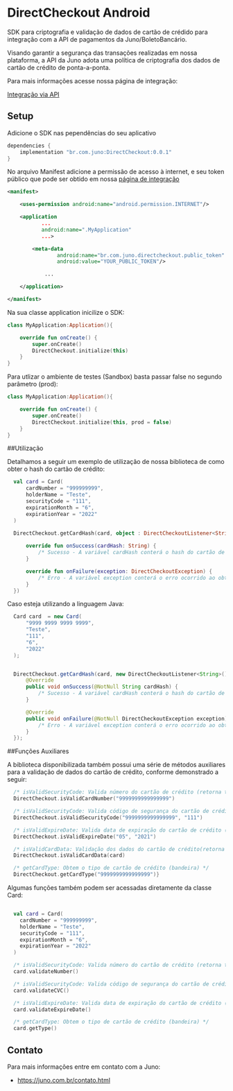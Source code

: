 
# DirectCheckout Android

SDK para criptografia e validação de dados de cartão de crédido para integração com a API de pagamentos da Juno/BoletoBancário.

Visando garantir a segurança das transações realizadas em nossa plataforma, a API da Juno adota uma política de criptografia dos dados de cartão de crédito de ponta-a-ponta.

Para mais informações acesse nossa página de integração:

[Integração via API](https://www.boletobancario.com/boletofacil/integration/integration.html) 

## Setup

Adicione o SDK nas pependências do seu aplicativo

```gradle
dependencies {
    implementation "br.com.juno:DirectCheckout:0.0.1"
}
```

No arquivo Manifest adicione a permissão de acesso à internet, e seu token público que pode ser obtido em nossa [página de integração](https://www.boletobancario.com/boletofacil/integration/integration.html) 

```xml
<manifest>

    <uses-permission android:name="android.permission.INTERNET"/>

    <application
           ...
           android:name=".MyApplication"
           ...>

        <meta-data
                android:name="br.com.juno.directcheckout.public_token"
                android:value="YOUR_PUBLIC_TOKEN"/>

            ...

    </application>

</manifest>
```

Na sua classe application inicilize o SDK:
```kotlin
class MyApplication:Application(){

    override fun onCreate() {
        super.onCreate()
        DirectCheckout.initialize(this)
    }
}
```

Para utlizar o ambiente de testes (Sandbox) basta passar false no segundo parâmetro (prod):

```kotlin
class MyApplication:Application(){

    override fun onCreate() {
        super.onCreate()
        DirectCheckout.initialize(this, prod = false)
    }
}
```


##Utilização


Detalhamos a seguir um exemplo de utilização de nossa biblioteca de como obter o hash do cartão de crédito:

```kotlin
  val card = Card(
      cardNumber = "999999999",
      holderName = "Teste",
      securityCode = "111",
      expirationMonth = "6",
      expirationYear = "2022"
  )

  DirectCheckout.getCardHash(card, object : DirectCheckoutListener<String> {
      
      override fun onSuccess(cardHash: String) {
          /* Sucesso - A variável cardHash conterá o hash do cartão de crédito */
      }

      override fun onFailure(exception: DirectCheckoutException) {
          /* Erro - A variável exception conterá o erro ocorrido ao obter o hash */
      }
  })
```

Caso esteja utilizando a linguagem Java:

```java
  Card card  = new Card(
      "9999 9999 9999 9999",
      "Teste",
      "111",
      "6",
      "2022"
  );


  DirectCheckout.getCardHash(card, new DirectCheckoutListener<String>() {
      @Override
      public void onSuccess(@NotNull String cardHash) {
          /* Sucesso - A variável cardHash conterá o hash do cartão de crédito */
      }

      @Override
      public void onFailure(@NotNull DirectCheckoutException exception) {
          /* Erro - A variável exception conterá o erro ocorrido ao obter o hash */
      }
  });
```


##Funções Auxiliares

A biblioteca disponibilizada também possui uma série de métodos auxiliares para a validação de dados do cartão de crédito, conforme demonstrado a seguir:

```kotlin
  /* isValidSecurityCode: Valida número do cartão de crédito (retorna true se for válido) */
  DirectCheckout.isValidCardNumber("9999999999999999")

  /* isValidSecurityCode: Valida código de segurança do cartão de crédito (retorna true se for válido) */
  DirectCheckout.isValidSecurityCode("9999999999999999", "111")

  /* isValidExpireDate: Valida data de expiração do cartão de crédito (retorna true se for válido) */
  DirectCheckout.isValidExpireDate("05", "2021")

  /* isValidCardData: Validação dos dados do cartão de crédito(retorna true se for válido) */
  DirectCheckout.isValidCardData(card)

  /* getCardType: Obtem o tipo de cartão de crédito (bandeira) */
  DirectCheckout.getCardType("9999999999999999")}

```

Algumas funções também podem ser acessadas diretamente da classe Card:

```kotlin

  val card = Card(
    cardNumber = "999999999",
    holderName = "Teste",
    securityCode = "111",
    expirationMonth = "6",
    expirationYear = "2022"
  )

  /* isValidSecurityCode: Valida número do cartão de crédito (retorna true se for válido) */
  card.validateNumber()

  /* isValidSecurityCode: Valida código de segurança do cartão de crédito (retorna true se for válido) */
  card.validateCVC()

  /* isValidExpireDate: Valida data de expiração do cartão de crédito (retorna true se for válido) */
  card.validateExpireDate()

  /* getCardType: Obtem o tipo de cartão de crédito (bandeira) */
  card.getType()

```

## Contato 

Para mais informações entre em contato com a Juno:

* https://juno.com.br/contato.html
